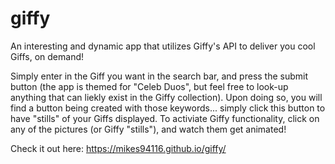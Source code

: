 # giffy

An interesting and dynamic app that utilizes Giffy's API to deliver you cool Giffs, on demand! 

Simply enter in the Giff you want in the search bar, and press the submit button (the app is themed for "Celeb Duos", but feel free to look-up anything that can liekly exist in the Giffy collection). Upon doing so, you will find a button being created with those keywords... simply click this button to have "stills" of your Giffs displayed. To activiate Giffy functionality, click on any of the pictures (or Giffy "stills"), and watch them get animated!

Check it out here: https://mikes94116.github.io/giffy/
